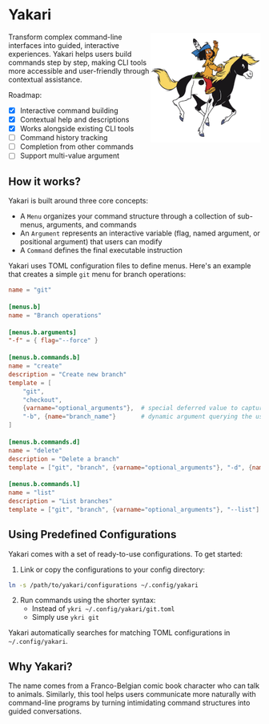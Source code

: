 # Yakari

<img src="./static/yakari.png" width="220" align="right" />

Transform complex command-line interfaces into guided, interactive experiences. Yakari
helps users build commands step by step, making CLI tools more accessible and
user-friendly through contextual assistance.

Roadmap:

- [X] Interactive command building
- [X] Contextual help and descriptions
- [X] Works alongside existing CLI tools
- [ ] Command history tracking
- [ ] Completion from other commands
- [ ] Support multi-value argument

## How it works?

Yakari is built around three core concepts:

- A `Menu` organizes your command structure through a collection of sub-menus, arguments, and commands
- An `Argument` represents an interactive variable (flag, named argument, or positional argument) that users can modify
- A `Command` defines the final executable instruction

Yakari uses TOML configuration files to define menus. Here's an example that creates
a simple `git` menu for branch operations:

```toml
name = "git"

[menus.b]
name = "Branch operations"

[menus.b.arguments]
"-f" = { flag="--force" }

[menus.b.commands.b]
name = "create"
description = "Create new branch"
template = [
    "git", 
    "checkout", 
    {varname="optional_arguments"},  # special deferred value to capture all menu arguments
    "-b", {name="branch_name"}       # dynamic argument querying the user at run time
]

[menus.b.commands.d]
name = "delete"
description = "Delete a branch"
template = ["git", "branch", {varname="optional_arguments"}, "-d", {name="branch_name"}]

[menus.b.commands.l]
name = "list"
description = "List branches"
template = ["git", "branch", {varname="optional_arguments"}, "--list"]
```

## Using Predefined Configurations

Yakari comes with a set of ready-to-use configurations. To get started:

1. Link or copy the configurations to your config directory:
``` sh
ln -s /path/to/yakari/configurations ~/.config/yakari
```

2. Run commands using the shorter syntax:
   - Instead of `ykri ~/.config/yakari/git.toml`
   - Simply use `ykri git`

Yakari automatically searches for matching TOML configurations in `~/.config/yakari`.

## Why Yakari?

The name comes from a Franco-Belgian comic book character who can talk to
animals. Similarly, this tool helps users communicate more naturally with
command-line programs by turning intimidating command structures into guided
conversations.
